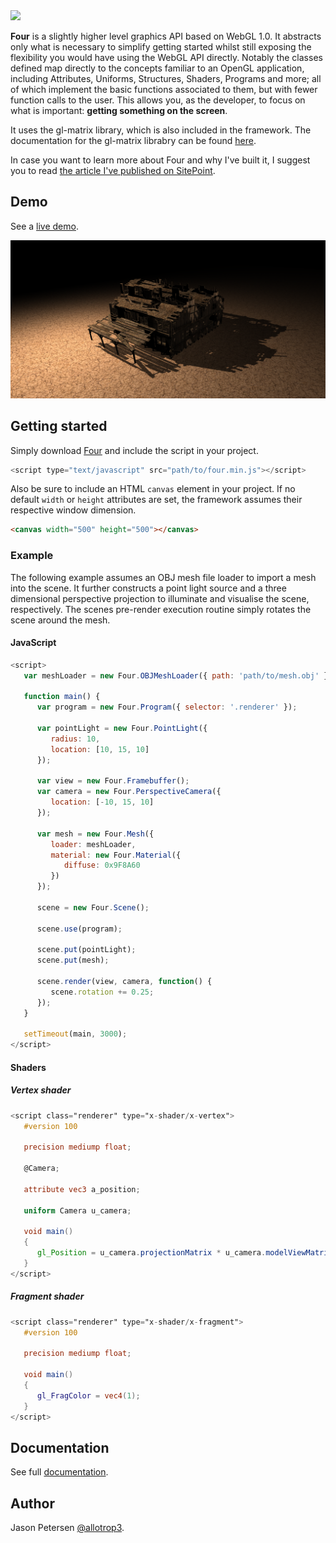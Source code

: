 <img src="http://allotrop3.github.io/four/images/four.jpg">

**Four** is a slightly higher level graphics API based on WebGL 1.0. It abstracts only what is necessary to simplify getting started whilst still exposing the flexibility you would have using the WebGL API directly. Notably the classes defined map directly to the concepts familiar to an OpenGL application, including Attributes, Uniforms, Structures, Shaders, Programs and more; all of which implement the basic functions associated to them, but with fewer function calls to the user. This allows you, as the developer, to focus on what is important: **getting something on the screen**.

It uses the gl-matrix library, which is also included in the framework. The documentation for the gl-matrix librabry can be found [here](http://glmatrix.net/docs/2.2.0/).

In case you want to learn more about Four and why I've built it, I suggest you to read [the article I've published on SitePoint](http://www.sitepoint.com/introducing-four-webgl-easier/).

## Demo

See a [live demo](http://allotrop3.github.io/four).

<img src="https://github.com/allotrop3/four/blob/master/screenshots/demo.png" alt="Four" height="width:100%"> 

## Getting started

Simply download [Four](http://allotrop3.github.io/four/scripts/four.min.js) and include the script in your project.

```javascript
<script type="text/javascript" src="path/to/four.min.js"></script>
```

Also be sure to include an HTML `canvas` element in your project. If no default `width` or `height` attributes are set, the framework assumes their respective window dimension.

```html
<canvas width="500" height="500"></canvas>
```

### Example

The following example assumes an OBJ mesh file loader to import a mesh into the scene. It further constructs a point light source and a three dimensional perspective projection to illuminate and visualise the scene, respectively. The scenes pre-render execution routine simply rotates the scene around the mesh.

#### JavaScript

```javascript
<script>
   var meshLoader = new Four.OBJMeshLoader({ path: 'path/to/mesh.obj' });

   function main() {
      var program = new Four.Program({ selector: '.renderer' });
   
      var pointLight = new Four.PointLight({
         radius: 10,
         location: [10, 15, 10]
      });
   
      var view = new Four.Framebuffer();
      var camera = new Four.PerspectiveCamera({
         location: [-10, 15, 10]
      });
      
      var mesh = new Four.Mesh({
         loader: meshLoader,
         material: new Four.Material({
            diffuse: 0x9F8A60
         })
      });
   
      scene = new Four.Scene();
      
      scene.use(program);
   
      scene.put(pointLight);
      scene.put(mesh);
   
      scene.render(view, camera, function() {
         scene.rotation += 0.25;
      });
   }
   
   setTimeout(main, 3000);
</script>
```

#### Shaders

##### Vertex shader

```glsl
<script class="renderer" type="x-shader/x-vertex">
   #version 100

   precision mediump float;
   
   @Camera;

   attribute vec3 a_position;
   
   uniform Camera u_camera;

   void main()
   {
      gl_Position = u_camera.projectionMatrix * u_camera.modelViewMatrix * vec4(a_position, 1);
   }
</script>
```
##### Fragment shader

```glsl
<script class="renderer" type="x-shader/x-fragment">
   #version 100

   precision mediump float;

   void main()
   {
      gl_FragColor = vec4(1);
   }
</script>
```

## Documentation

See full [documentation](https://github.com/allotrop3/four/wiki).

## Author

Jason Petersen [@allotrop3](https://twitter.com/allotrop3).
